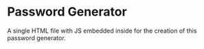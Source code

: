 # Password Generator
A single HTML file with JS embedded inside for the creation of this password generator.
